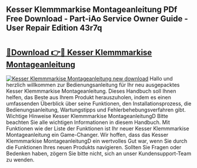 ## Kesser Klemmmarkise Montageanleitung PDf Free Download - Part-iAo Service Owner Guide - User Repair Edition 43r7q

# <h2><a href="http://df6cyhm.blite.top/?on=Kesser+Klemmmarkise+Montageanleitung">🔗Download 👉🔴 Kesser Klemmmarkise Montageanleitung</a></h2>

[![Kesser Klemmmarkise Montageanleitung new download](https://i.imgur.com/lujVjoI.png)](http://df6cyhm.blite.top/?on=Kesser+Klemmmarkise+Montageanleitung)
Hallo und herzlich willkommen zur Bedienungsanleitung für Ihr neu ausgepacktes Kesser Klemmmarkise Montageanleitung. Dieses Handbuch soll Ihnen helfen, das Beste aus Ihrem Produkt herauszuholen, indem es einen umfassenden Überblick über seine Funktionen, den Installationsprozess, die Bedienungsanleitung, Wartungstipps und Fehlerbehebungsverfahren gibt. Wichtige Hinweise Kesser Klemmmarkise MontageanleitungD Bitte beachten Sie alle wichtigen Informationen in diesem Handbuch. Mit Funktionen wie der Liste der Funktionen ist Ihr neuer Kesser Klemmmarkise Montageanleitung ein Game-Changer. Wir hoffen, dass das Kesser Klemmmarkise MontageanleitungD ein wertvolles Gut war, wenn Sie durch die Funktionen Ihres neuen Produkts navigieren. Sollten Sie Fragen oder Bedenken haben, zögern Sie bitte nicht, sich an unser Kundensupport-Team zu wenden.
